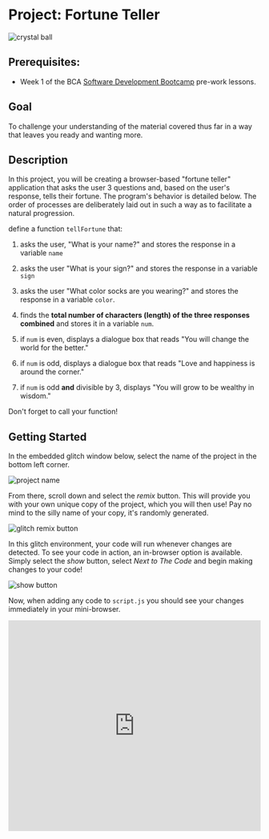# Project: Fortune Teller
![crystal ball](https://res.cloudinary.com/btvca/image/upload/c_mfit,h_540,w_1080/v1600868346/ball-625908_1280_uh5bo8.jpg)

## Prerequisites: 
- Week 1 of the BCA [Software Development Bootcamp](https://www.burlingtoncodeacademy.com/software-development-bootcamp/) pre-work lessons.

## Goal

To challenge your understanding of the material covered thus far in a way that leaves you ready and wanting more.

## Description

In this project, you will be creating a browser-based "fortune teller" application that asks the user 3 questions and, based on the user's response, tells their fortune. The program's behavior is detailed below. The order of processes are deliberately laid out in such a way as to facilitate a natural progression.

define a function `tellFortune` that:

1) asks the user, "What is your name?" and stores the response in a variable `name`

2) asks the user "What is your sign?" and stores the response in a variable `sign`

3) asks the user "What color socks are you wearing?" and stores the response in a variable `color`.

4) finds the  **total number of characters (length) of the three responses combined** and stores it in a variable `num`. 

5) if `num` is even, displays a dialogue box that reads "You will change the world for the better."

6) if `num` is odd, displays a dialogue box that reads "Love and happiness is around the corner."

7) if `num` is odd **and** divisible by 3, displays "You will grow to be wealthy in wisdom."

Don't forget to call your function!

## Getting Started

In the embedded glitch window below, select the name of the project in the bottom left corner. 

![project name](https://res.cloudinary.com/btvca/image/upload/v1600871422/fortuneTellerProjectName_lpnko4.png)

From there, scroll down and select the *remix* button. This will provide you with your own unique copy of the project, which you will then use! Pay no mind to the silly name of your copy, it's randomly generated.

![glitch remix button](https://res.cloudinary.com/btvca/image/upload/v1600871036/RemixThisButton_qg8ncv.png)

In this glitch environment, your code will run whenever changes are detected. To see your code in action, an in-browser option is available. Simply select the *show* button, select *Next to The Code* and begin making changes to your code! 

![show button](https://res.cloudinary.com/btvca/image/upload/v1600871855/ShowButtonGlitch_lijl1s.png)

Now, when adding any code to `script.js` you should see your changes immediately in your mini-browser.

<div class="glitch-embed-wrap" style="height: 420px; width: 100%;">
  <iframe
    src="https://glitch.com/embed/#!/embed/fortune-teller-bca?path=script.js&previewSize=0&attributionHidden=true"
    title="fortune-teller-bca on Glitch"
    allow="geolocation; microphone; camera; midi; vr; encrypted-media"
    style="height: 100%; width: 100%; border: 0;">
  </iframe>
</div>

